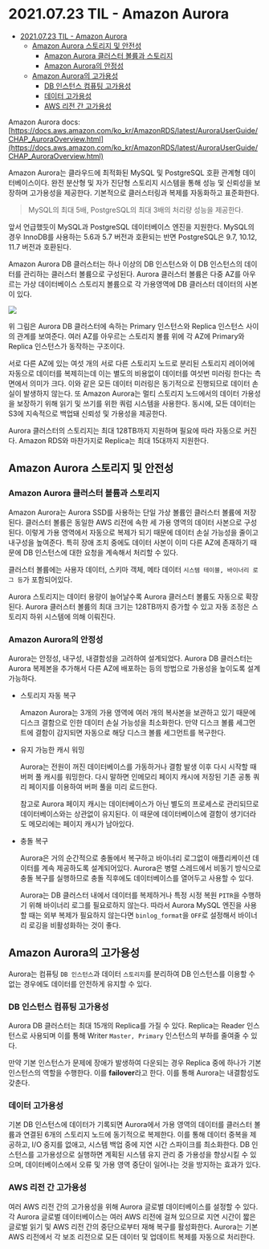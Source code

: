 # 2021.07.23 TIL  - Amazon Aurora

- [2021.07.23 TIL  - Amazon Aurora](#20210723-til----amazon-aurora)
  - [Amazon Aurora 스토리지 및 안전성](#amazon-aurora-스토리지-및-안전성)
    - [Amazon Aurora 클러스터 볼륨과 스토리지](#amazon-aurora-클러스터-볼륨과-스토리지)
    - [Amazon Aurora의 안정성](#amazon-aurora의-안정성)
  - [Amazon Aurora의 고가용성](#amazon-aurora의-고가용성)
    - [DB 인스턴스 컴퓨팅 고가용성](#db-인스턴스-컴퓨팅-고가용성)
    - [데이터 고가용성](#데이터-고가용성)
    - [AWS 리전 간 고가용성](#aws-리전-간-고가용성)

Amazon Aurora docs: [https://docs.aws.amazon.com/ko_kr/AmazonRDS/latest/AuroraUserGuide/CHAP_AuroraOverview.html](https://docs.aws.amazon.com/ko_kr/AmazonRDS/latest/AuroraUserGuide/CHAP_AuroraOverview.html)

Amazon Aurora는 클라우드에 최적화된 MySQL 및 PostgreSQL 호환 관계형 데이터베이스이다. 완전 분산형 및 자가 진단형 스토리지 시스템을 통해 성능 및 신뢰성을 보장하며 고가용성을 제공한다. 기본적으로 클러스터링과 복제를 자동화하고 표준화한다.

> MySQL의 최대 5배, PostgreSQL의 최대 3배의 처리량 성능을 제공한다.

앞서 언급했듯이 MySQL과 PostgreSQL 데이터베이스 엔진을 지원한다. MySQL의 경우 InnoDB를 사용하는 5.6과 5.7 버전과 호환되는 반면 PostgreSQL은 9.7, 10.12, 11.7 버전과 호환된다.

Amazon Aurora DB 클러스터는 하나 이상의 DB 인스턴스와 이 DB 인스턴스의 데이터를 관리하는 클러스터 볼륨으로 구성된다. Aurora 클러스터 볼륨은 다중 AZ를 아우르는 가상 데이터베이스 스토리지 볼륨으로 각 가용영역에 DB 클러스터 데이터의 사본이 있다.

![](https://user-images.githubusercontent.com/30178507/126869684-40ddfc11-f346-44f7-a3bf-e3e736fbf473.png)

위 그림은 Aurora DB 클러스터에 속하는 Primary 인스턴스와 Replica 인스턴스 사이의 관계를 보여준다. 여러 AZ를 아우르는 스토리지 볼륨 위에 각 AZ에 Primary와 Replica 인스턴스가 동작하는 구조이다.

서로 다른 AZ에 있는 여섯 개의 서로 다른 스토리지 노드로 분리된 스토리지 레이어에 자동으로 데이터를 복제히는데 이는 별도의 비용없이 데이터를 여섯번 미러링 한다는 측면에서 의미가 크다. 이와 같은 모든 데이터 미러링은 동기적으로 진행되므로 데이터 손실이 발생하지 않는다. 또 Amazon Aurora는 멀티 스토리지 노드에서의 데이터 가용성을 보장하기 위해 읽기 및 쓰기를 위한 쿼럼 시스템을 사용한다. 동시에, 모든 데이터는 S3에 지속적으로 백업돼 신뢰성 및 가용성을 제공한다.

Aurora 클러스터의 스토리지는 최대 128TB까지 지원하며 필요에 따라 자동으로 커진다. Amazon RDS와 마찬가지로 Replica는 최대 15대까지 지원한다.

## Amazon Aurora 스토리지 및 안전성

### Amazon Aurora 클러스터 볼륨과 스토리지

Amazon Aurora는 Aurora SSD를 사용하는 단일 가상 볼륨인 클러스터 볼륨에 저장된다. 클러스터 볼륨은 동일한 AWS 리전에 속한 세 가용 영역의 데이터 사본으로 구성된다. 이렇게 가용 영역에서 자동으로 복제가 되기 때문에 데이터 손실 가능성을 줄이고 내구성을 높여준다. 특히 장애 조치 중에도 데이터 사본이 이미 다른 AZ에 존재하기 때문에 DB 인스턴스에 대한 요청을 계속해서 처리할 수 있다.

클러스터 볼륨에는 사용자 데이터, 스키마 객체, 메타 데이터 `시스템 테이블, 바이너리 로그 등`가 포함되어있다.

Aurora 스토리지는 데이터 용량이 늘어날수록 Aurora 클러스터 볼륨도 자동으로 확장된다. Aurora 클러스터 볼륨의 최대 크기는 128TB까지 증가할 수 있고 자동 조정은 스토리지 하위 시스템에 의해 이뤄진다.

### Amazon Aurora의 안정성

Aurora는 안정성, 내구성, 내결함성을 고려하여 설계되었다. Aurora DB 클러스터는 Aurora 복제본을 추가해서 다른 AZ에 배포하는 등의 방법으로 가용성을 높이도록 설계가능하다.

- 스토리지 자동 복구

    Amazon Aurora는 3개의 가용 영역에 여러 개의 복사본을 보관하고 있기 때문에 디스크 결함으로 인한 데이터 손실 가능성을 최소화한다. 만약 디스크 볼륨 세그먼트에 결함이 감지되면 자동으로 해당 디스크 볼륨 세그먼트를 복구한다.

- 유지 가능한 캐시 워밍

    Aurora는 전원이 꺼진 데이터베이스를 가동하거나 결함 발생 이후 다시 시작할 때 버퍼 풀 캐시를 워밍한다. 다시 말하면 인메모리 페이지 캐시에 저장된 기존 공통 쿼리 페이지를 이용하여 버퍼 풀을 미리 로드한다.

    참고로 Aurora 페이지 캐시는 데이터베이스가 아닌 별도의 프로세스로 관리되므로 데이터베이스와는 상관없이 유지된다. 이 때문에 데이터베이스에 결함이 생기더라도 메모리에는 페이지 캐시가 남아있다.

- 충돌 복구

    Aurora은 거의 순간적으로 충돌에서 복구하고 바이너리 로그없이 애플리케이션 데이터를 계속 제공하도록 설계되어있다. Aurora은 병렬 스레드에서 비동기 방식으로 충돌 복구를 실행하므로 충돌 직후에도 데이터베이스를 열어두고 사용할 수 있다.

    Aurora는 DB 클러스터 내에서 데이터를 복제하거나 특정 시정 복원 `PITR`을 수행하기 위해 바이너리 로그를 필요로하지 않는다. 따라서 Aurora MySQL 엔진을 사용할 때는 외부 복제가 필요하지 않는다면 `binlog_format`을 `OFF`로 설정해서 바이너리 로깅을 비활성화하는 것이 좋다.

## Amazon Aurora의 고가용성

Aurora는 컴퓨팅 `DB 인스턴스`과 데이터 `스토리지`를 분리하여 DB 인스턴스를 이용할 수 없는 경우에도 데이터를 안전하게 유지할 수 있다.

### DB 인스턴스 컴퓨팅 고가용성

Aurora DB 클러스터는 최대 15개의 Replica를 가질 수 있다. Replica는 Reader 인스턴스로 사용되며 이를 통해 Writer `Master, Primary` 인스턴스의 부하를 줄여줄 수 있다.

만약 기본 인스턴스가 문제에 장애가 발생하여 다운되는 경우 Replica 중에 하나가 기본 인스턴스의 역할을 수행한다. 이를 **failover**라고 한다. 이를 통해 Aurora는 내결함성도 갖춘다.

### 데이터 고가용성

기본 DB 인스턴스에 데이터가 기록되면 Aurora에서 가용 영역의 데이터를 클러스터 볼륨과 연결된 6개의 스토리지 노드에 동기적으로 복제한다. 이를 통해 데이터 중복을 제공하고, I/O 중지를 없애고, 시스템 백업 중에 지연 시간 스파이크를 최소화한다. DB 인스턴스를 고가용성으로 실행하면 계획된 시스템 유지 관리 중 가용성을 향상시킬 수 있으며, 데이터베이스에서 오류 및 가용 영역 중단이 일어나는 것을 방지하는 효과가 있다.

### AWS 리전 간 고가용성

여러 AWS 리전 간의 고가용성을 위해 Aurora 글로벌 데이터베이스를 설정할 수 있다. 각 Aurora 글로벌 데이터베이스는 여러 AWS 리전에 걸쳐 있으므로 지연 시간이 짧은 글로벌 읽기 및 AWS 리전 간의 중단으로부터 재해 복구를 활성화한다. Aurora는 기본 AWS 리전에서 각 보조 리전으로 모든 데이터 및 업데이트 복제를 자동으로 처리한다.
